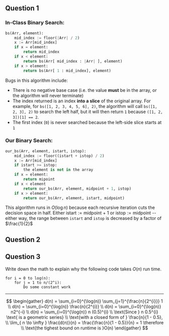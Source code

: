 ## Question 1

### In-Class Binary Search:

```python
bs(Arr, element):
	mid_index := floor(|Arr| / 2)
	x := Arr[mid_index]
	if x = element:
		return mid_index
	if x < element:
		return bs(Arr[ mid_index : |Arr| ], element)
	if x > element:
		return bs(Arr[ 1 : mid_index], element)
```

Bugs in this algorithm include:
- There is no negative base case (i.e. the value **must** be in the array, or the algorithm will never terminate)
- The index returned is an index **into a slice** of the original array. For example, for `bs([1, 2, 3, 4, 5, 6], 2)`, the algorithm will call `bs([1, 2, 3], 2)` to search the left half, but it will then return `1` because `([1, 2, 3])[1] == 2`.
- The first index (`0`) is never searched because the left-side slice starts at `1` 

### Our Binary Search:

```python
our_bs(Arr, element, istart, istop):
	mid_index := floor((istart + istop) / 2)
	x := Arr[mid_index]
	if istart >= istop:
		the element is not in the array
	if x = element:
		return mipoint
	if x < element
		return our_bs(Arr, element, midpoint + 1, istop)
	if x > element:
		return our_bs(Arr, element, istart, midpoint)
```

This algorithm runs in $O(\log n)$ because each recursive iteration cuts the decision space in half. Either $\text{istart} := \text{midpoint + 1}$ or $\text{istop} := \text{midpoint}$ -- either way, the range between `istart` and `istop` is decreased by a factor of $\frac{1}{2}$



## Question 2


## Question 3 

Write down the math to explain why the following code takes $O(n)$ run time.

```
for i = 0 to log(n):
	for j = 1 to n/(2^i):
		Do some constant work
```

---

$$
\begin{gather}
d(n) = \sum_{i=0}^{\log(n)} \sum_{j=1}^{\frac{n}{2^{i}}} 1 \\
d(n) = \sum_{i=0}^{\log(n)} \frac{n}{2^{i}} \\
d(n) = \sum_{i=0}^{\log(n)} n2^{-i} \\
d(n) = \sum_{i=0}^{\log(n)} n (0.5)^{i} \\
\text{Since } n 0.5^{i} \text{ is a geometric series} \\
\text{with a closed form of } \frac{n}{1 - 0.5}, \\
\lim_{ n \to \infty } \frac{d(n)}{n} = \frac{\frac{n}{1 - 0.5}}{n} = 1 \therefore \\
\text{the tighest bound on runtime is }O(n)
\end{gather}
$$
